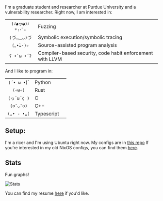 I'm a graduate student and researcher at Purdue University and a vulnerability researcher. Right now, I am interested in:

| | |
| :-: | --- |
| `(ﾉ◕ヮ◕)ﾉ*:･ﾟ✧` | Fuzzing |
| `(づ◡﹏◡)づ`  |  Symbolic execution/symbolic tracing |
| `(｡•̀ᴗ-)✧`   |   Source-assisted program analysis |
| `ʕ •̀ ω •́ ʔ`  |  Compiler-based security, code habit enforcement with LLVM |

And I like to program in:

| | | |
| :-: | --- | --- |
| `(´• ω •`)` | Python | |
| `(✧ω✧)` | Rust | |
| `(っ˘ω˘ς )` | C | |
| `(o˘◡˘o)` | C++ | |
| `(„• ֊ •„)` | Typescript | |

## Setup:

I'm a ricer and I'm using Ubuntu right now. My configs are in [this repo](https://github.com/novafacing/ubuntu-rc) If you're interested in my old NixOS configs, you can find them [here](https://github.com/novafacing/nixosrc).
  
## Stats

Fun graphs!

![Stats](https://github-readme-stats.vercel.app/api?username=novafacing&count_private=true&theme=gruvbox) 

You can find my resume [here](https://github.com/novafacing/resumes) if you'd like.
